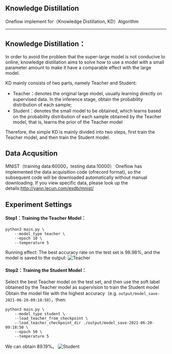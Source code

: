 ## Knowledge Distillation
Oneflow implement for（Knowledge Distillation, KD）Algorithm

---
## Knowledge Distillation：
In order to avoid the problem that the super-large model is not conducive to online, knowledge distillation aims to solve how to use a model with a small parameter amount to make it have a comparable effect with the large model.

KD mainly consists of two parts, namely Teacher and Student:
- Teacher：denotes the original large model, usually learning directly on supervised data. In the inference stage, obtain the probability distribution of each sample;
- Student：denotes the small model to be obtained, which learns based on the probability distribution of each sample obtained by the Teacher model, that is, learns the prior of the Teacher model

Therefore, the simple KD is mainly divided into two steps, first train the Teacher model, and then train the Student model.

## Data Acqusition
MNIST（training data:60000，testing data:10000）
Oneflow has implemented the data acquisition code (ofrecord format), so the subsequent code will be downloaded automatically without manual downloading. If you view specific data, please look up the details:http://yann.lecun.com/exdb/mnist/


## Experiment Settings

#### Step1：Training the Teacher Model：

```shell
python3 main.py \
	--model_type teacher \
	--epoch 10 \
	--temperature 5
```
Running effect: The best accuracy rate on the test set is 98.98%, and the model is saved to the output:
![Teacher](images/kd_teacher.png)

#### Step2：Training the Student Model：
Select the best Teacher model on the test set, and then use the soft label obtained by the Teacher model as supervision to train the Student model
Obtain the model file with the highest accuracy（e.g. `output/model_save-2021-06-20-09:18:50`），then:
```shell
python3 main.py \
	--model_type student \
	--load_teacher_from_checkpoint \
	--load_teacher_checkpoint_dir ./output/model_save-2021-06-20-09:18:50 \
	--epoch 50 \
	--temperature 5
```
We can obtain 89.19%。
![Student](images/kd_student.png)

